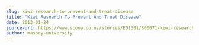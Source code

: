 ```yaml
---
slug: kiwi-research-to-prevent-and-treat-disease
title: "Kiwi Research To Prevent And Treat Disease"
date: 2013-01-24
source-url: https://www.scoop.co.nz/stories/ED1301/S00071/kiwi-research-to-prevent-and-treat-disease.htm
author: massey-university
---
```

